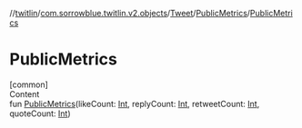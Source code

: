//[twitlin](../../../index.md)/[com.sorrowblue.twitlin.v2.objects](../../index.md)/[Tweet](../index.md)/[PublicMetrics](index.md)/[PublicMetrics](-public-metrics.md)



# PublicMetrics  
[common]  
Content  
fun [PublicMetrics](-public-metrics.md)(likeCount: [Int](https://kotlinlang.org/api/latest/jvm/stdlib/kotlin/-int/index.html), replyCount: [Int](https://kotlinlang.org/api/latest/jvm/stdlib/kotlin/-int/index.html), retweetCount: [Int](https://kotlinlang.org/api/latest/jvm/stdlib/kotlin/-int/index.html), quoteCount: [Int](https://kotlinlang.org/api/latest/jvm/stdlib/kotlin/-int/index.html))  



